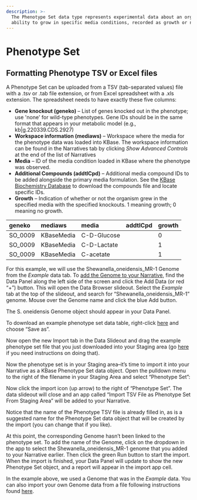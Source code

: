 ```yaml
---
description: >-
  The Phenotype Set data type represents experimental data about an organism’s
  ability to grow in specific media conditions, recorded as growth or no growth.
---
```


# Phenotype Set

## **Formatting Phenotype TSV or Excel files**

A Phenotype Set can be uploaded from a TSV \(tab-separated values\) file with a .tsv or .tab file extension, or from Excel spreadsheet with a .xls extension. The spreadsheet needs to have exactly these five columns:

* **Gene knockout \(geneko\)** – List of genes knocked out in the phenotype; use 'none' for wild-type phenotypes. Gene IDs should be in the same format that appears in your metabolic model \(e.g., kb\|g.220339.CDS.2927\)
* **Workspace information \(mediaws\)** – Workspace where the media for the phenotype data was loaded into KBase. The workspace information can be found in the Narratives tab by clicking _Show Advanced Controls_ at the end of the list of Narratives
* **Media** – ID of the media condition loaded in KBase where the phenotype was observed.
* **Additional Compounds \(addtlCpd\)** – Additional media compound IDs to be added alongside the primary media formulation. See the [KBase Biochemistry Database](ftp://ftp.kbase.us/assets/KBase_Reference_Data/Biochemistry) to download the compounds file and locate specific IDs.
* **Growth** – Indication of whether or not the organism grew in the specified media with the specified knockouts. 1 meaning growth; 0 meaning no growth.

| geneko | mediaws | media | addtlCpd | growth |
| :--- | :--- | :--- | :--- | :--- |
| SO\_0009 | KBaseMedia | C-D-Glucose |  | 0 |
| SO\_0009 | KBaseMedia | C-D-Lactate |  | 1 |
| SO\_0009 | KBaseMedia | C-acetate |  | 1 |

For this example, we will use the Shewanella\_oneidensis\_MR-1 Genome from the _Example_ data tab. To [add the Genome to your Narrative](../../getting-started/narrative/add-data.md), find the Data Panel along the left side of the screen and click the Add Data \(or red “+”\) button. This will open the Data Browser slideout. Select the _Example_ tab at the top of the slideout, and search for “Shewanella\_oneidensis\_MR-1” genome. Mouse over the Genome name and click the blue Add button.

The S. oneidensis Genome object should appear in your Data Panel.

To download an example phenotype set data table, right-click [here](http://kbase.us/wp-content/uploads/2018/04/ExamplePhenotypeSet.tsv) and choose “Save as”.

Now open the new Import tab in the Data Slideout and drag the example phenotype set file that you just downloaded into your Staging area \(go [here](../../getting-started/narrative/add-data.md#uploading-data-from-external-sources) if you need instructions on doing that\).

Now the phenotype set is in your Staging area–it’s time to import it into your Narrative as a KBase Phenotype Set data object. Open the pulldown menu to the right of the filename in your Staging Area and select “Phenotype Set”:

Now click the import icon \(up arrow\) to the right of “Phenotype Set”. The data slideout will close and an app called “Import TSV File as Phenotype Set From Staging Area” will be added to your Narrative.

Notice that the name of the Phenotype TSV file is already filled in, as is a suggested name for the Phenotype Set data object that will be created by the import \(you can change that if you like\).

At this point, the corresponding Genome hasn’t been linked to the phenotype set. To add the name of the Genome, click on the dropdown in the app to select the Shewanella\_oneidensis\_MR-1 genome that you added to your Narrative earlier. Then click the green Run button to start the import. When the import is finished, your Data Panel will update to show the new Phenotype Set object, and a report will appear in the import app cell.

In the example above, we used a Genome that was in the _Example_ data. You can also import your own Genome data from a file following instructions found [here](genome.md).

